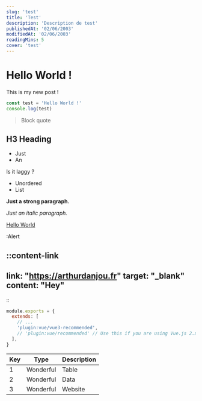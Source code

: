 ```yaml
---
slug: 'test'
title: 'Test'
description: 'Description de test'
publishedAt: '02/06/2003'
modifiedAt: '02/06/2003'
readingMins: 5
cover: 'test'
---
```


# Hello World !

This is my new post !

```ts
const test = 'Hello World !'
console.log(test)
```

> Block quote

## H3 Heading

- Just
- An

Is it laggy ?

- Unordered
- List

**Just a strong paragraph.**

_Just an italic paragraph._

[Hello World](https://google.com)

:Alert

::content-link
---
link: "https://arthurdanjou.fr"
target: "_blank"
content: "Hey"
---
::

```js [.eslintrc.js]
module.exports = {
  extends: [
    // ...
    'plugin:vue/vue3-recommended',
    // 'plugin:vue/recommended' // Use this if you are using Vue.js 2.x.
  ],
}
```

| Key | Type      | Description |
|-----|-----------|-------------|
| 1   | Wonderful | Table       |
| 2   | Wonderful | Data        |
| 3   | Wonderful | Website     |

